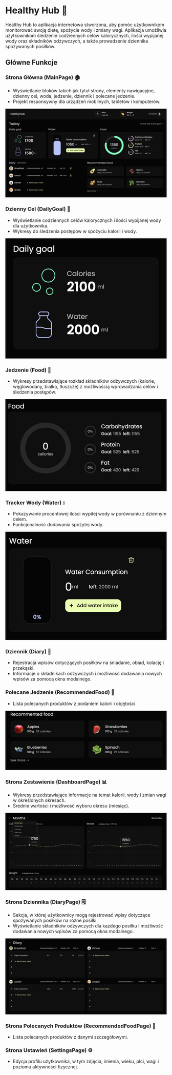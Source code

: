 # Healthy Hub 🥬

Healthy Hub to aplikacja internetowa stworzona, aby pomóc użytkownikom monitorować swoją dietę, spożycie wody i zmiany wagi. Aplikacja umożliwia użytkownikom śledzenie codziennych celów kalorycznych, ilości wypijanej wody oraz składników odżywczych, a także prowadzenie dziennika spożywanych posiłków.

## Główne Funkcje

### Strona Główna (MainPage) 🏠

- Wyświetlanie bloków takich jak tytuł strony, elementy nawigacyjne, dzienny cel, woda, jedzenie, dziennik i polecane jedzenie.
- Projekt responsywny dla urządzeń mobilnych, tabletów i komputerów.

![MainPage](assets/main-page.png)

### Dzienny Cel (DailyGoal) 🎯

- Wyświetlanie codziennych celów kalorycznych i ilości wypijanej wody dla użytkownika.
- Wykresy do śledzenia postępów w spożyciu kalorii i wody.

![DailyGoal](assets/daily-goal.png)

### Jedzenie (Food) 🍲

- Wykresy przedstawiające rozkład składników odżywczych (kalorie, węglowodany, białko, tłuszcze) z możliwością wprowadzania celów i śledzenia postępów.

![Food](assets/food.png)

### Tracker Wody (Water) 💧

- Pokazywanie procentowej ilości wypitej wody w porównaniu z dziennym celem.
- Funkcjonalność dodawania spożytej wody.

![Water](assets/water.png)

### Dziennik (Diary) 📓

- Rejestracja wpisów dotyczących posiłków na śniadanie, obiad, kolację i przekąski.
- Informacje o składnikach odżywczych i możliwość dodawania nowych wpisów za pomocą okna modalnego.

### Polecane Jedzenie (RecommendedFood) 🌽

- Lista polecanych produktów z podaniem kalorii i objętości.

![RecommendedFood](assets/recommended-food.png)

### Strona Zestawienia (DashboardPage) 📊

- Wykresy przedstawiające informacje na temat kalorii, wody i zmian wagi w określonych okresach.
- Średnie wartości i możliwość wyboru okresu (miesiąc).

![DashboardPage](assets/dashboard-page.png)

### Strona Dziennika (DiaryPage) 🗒️

- Sekcja, w której użytkownicy mogą rejestrować wpisy dotyczące spożywanych posiłków na różne posiłki.
- Wyświetlanie składników odżywczych dla każdego posiłku i możliwość dodawania nowych wpisów za pomocą okna modalnego.

![DiaryPage](assets/diary-page.png)

### Strona Polecanych Produktów (RecommendedFoodPage) 🍏

- Lista polecanych produktów z danymi szczegółowymi.

### Strona Ustawień (SettingsPage) ⚙️

- Edycja profilu użytkownika, w tym zdjęcia, imienia, wieku, płci, wagi i poziomu aktywności fizycznej.
